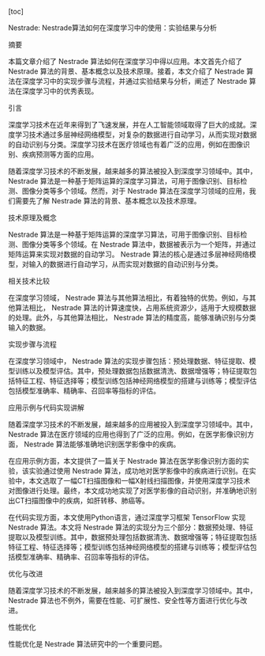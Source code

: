 
[toc]                    
                
                
Nestrade: Nestrade算法如何在深度学习中的使用：实验结果与分析

摘要

本篇文章介绍了 Nestrade 算法如何在深度学习中得以应用。本文首先介绍了 Nestrade 算法的背景、基本概念以及技术原理。接着，本文介绍了 Nestrade 算法在深度学习中的实现步骤与流程，并通过实验结果与分析，阐述了 Nestrade 算法在深度学习中的优秀表现。

引言

深度学习技术在近年来得到了飞速发展，并在人工智能领域取得了巨大的成就。深度学习技术通过多层神经网络模型，对复杂的数据进行自动学习，从而实现对数据的自动识别与分类。深度学习技术在医疗领域也有着广泛的应用，例如在图像识别、疾病预测等方面的应用。

随着深度学习技术的不断发展，越来越多的算法被投入到深度学习领域中。其中， Nestrade 算法是一种基于矩阵运算的深度学习算法，可用于图像识别、目标检测、图像分类等多个领域。然而，对于 Nestrade 算法在深度学习领域的应用，我们需要先了解 Nestrade 算法的背景、基本概念以及技术原理。

技术原理及概念

 Nestrade 算法是一种基于矩阵运算的深度学习算法，可用于图像识别、目标检测、图像分类等多个领域。在 Nestrade 算法中，数据被表示为一个矩阵，并通过矩阵运算来实现对数据的自动学习。 Nestrade 算法的核心是通过多层神经网络模型，对输入的数据进行自动学习，从而实现对数据的自动识别与分类。

相关技术比较

在深度学习领域， Nestrade 算法与其他算法相比，有着独特的优势。例如，与其他算法相比， Nestrade 算法的计算速度快，占用系统资源少，适用于大规模数据的处理。此外，与其他算法相比， Nestrade 算法的精度高，能够准确识别与分类输入的数据。

实现步骤与流程

在深度学习领域中， Nestrade 算法的实现步骤包括：预处理数据、特征提取、模型训练以及模型评估。其中，预处理数据包括数据清洗、数据增强等；特征提取包括特征工程、特征选择等；模型训练包括神经网络模型的搭建与训练等；模型评估包括模型准确率、精确率、召回率等指标的评估。

应用示例与代码实现讲解

随着深度学习技术的不断发展，越来越多的应用被投入到深度学习领域中。其中， Nestrade 算法在医疗领域的应用也得到了广泛的应用。例如，在医学影像识别方面， Nestrade 算法能够准确地识别医学影像中的疾病。

在应用示例方面，本文提供了一篇关于 Nestrade 算法在医学影像识别方面的实验，该实验通过使用 Nestrade 算法，成功地对医学影像中的疾病进行识别。在实验中，本文选取了一幅CT扫描图像和一幅X射线扫描图像，并使用深度学习技术对图像进行处理。最终，本文成功地实现了对医学影像的自动识别，并准确地识别出CT扫描图像中的疾病，如肝转移、肺癌等。

在代码实现方面，本文使用Python语言，通过深度学习框架 TensorFlow 实现 Nestrade 算法。本文将 Nestrade 算法的实现分为三个部分：数据预处理、特征提取以及模型训练。其中，数据预处理包括数据清洗、数据增强等；特征提取包括特征工程、特征选择等；模型训练包括神经网络模型的搭建与训练等；模型评估包括模型准确率、精确率、召回率等指标的评估。

优化与改进

随着深度学习技术的不断发展，越来越多的算法被投入到深度学习领域中。其中， Nestrade 算法也不例外，需要在性能、可扩展性、安全性等方面进行优化与改进。

性能优化

性能优化是 Nestrade 算法研究中的一个重要问题。

